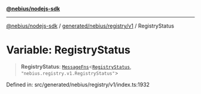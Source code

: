 [**@nebius/nodejs-sdk**](../../../../../README.md)

***

[@nebius/nodejs-sdk](../../../../../README.md) / [generated/nebius/registry/v1](../README.md) / RegistryStatus

# Variable: RegistryStatus

> **RegistryStatus**: [`MessageFns`](../../../../../runtime/protos/core/interfaces/MessageFns.md)\<[`RegistryStatus`](../interfaces/RegistryStatus.md), `"nebius.registry.v1.RegistryStatus"`\>

Defined in: src/generated/nebius/registry/v1/index.ts:1932

